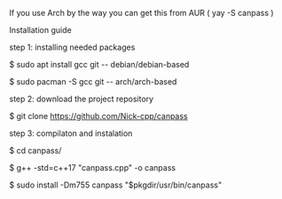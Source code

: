 If you use Arch by the way you can get this from AUR ( yay -S canpass )

Installation guide

step 1: installing needed packages


$ sudo apt install gcc git  --  debian/debian-based

$ sudo pacman -S gcc git  --  arch/arch-based


step 2: download the project repository


$ git clone https://github.com/Nick-cpp/canpass


step 3: compilaton and instalation


$ cd canpass/

$ g++ -std=c++17 "canpass.cpp" -o canpass

$ sudo install -Dm755 canpass "$pkgdir/usr/bin/canpass"

